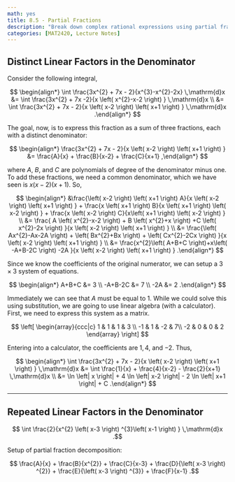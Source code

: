 ```yaml
---
math: yes
title: 8.5 - Partial Fractions
description: "Break down complex rational expressions using partial fraction decomposition! This post explores how to integrate functions with distinct and repeated linear factors in the denominator through step-by-step examples and algebraic techniques."
categories: [MAT2420, Lecture Notes]
---
```


## Distinct Linear Factors in the Denominator

Consider the following integral,

$$
\begin{align*}
\int \frac{3x^{2} + 7x - 2}{x^{3}-x^{2}-2x} \,\mathrm{d}x
&= \int \frac{3x^{2} + 7x -2}{x \left( x^{2}-x-2 \right) } \,\mathrm{d}x \\
&= \int \frac{3x^{2} + 7x - 2}{x \left( x-2 \right) \left( x+1 \right) } \,\mathrm{d}x
.\end{align*}
$$

The goal, now, is to express this fraction as a sum of three fractions, each with a distinct denominator:

$$
\begin{align*}
\frac{3x^{2} + 7x - 2}{x \left( x-2 \right) \left( x+1 \right) } &= \frac{A}{x} + \frac{B}{x-2} + \frac{C}{x+1}
,\end{align*}
$$

where $A$, $B$, and $C$ are polynomials of degree of the denominator minus one. To add these fractions, we need a common denominator, which we have seen is $x \left( x-2 \right) \left( x+1 \right)$. So,

$$
\begin{align*}
&\frac{\left( x-2 \right) \left( x+1 \right) A}{x \left( x-2 \right) \left( x+1 \right) } + \frac{x \left( x+1 \right) B}{x \left( x+1 \right) \left( x-2 \right) } + \frac{x \left( x-2 \right) C}{x\left( x+1 \right) \left( x-2 \right) } \\
&= \frac{ A \left( x^{2}-x-2 \right) + B \left( x^{2}+x \right) +C \left( x^{2}-2x \right)  }{x \left( x-2 \right) \left( x+1 \right) } \\
&= \frac{\left( Ax^{2}-Ax-2A \right) + \left( Bx^{2}+Bx \right) + \left( Cx^{2}-2Cx \right) }{x \left( x-2 \right)  \left( x+1 \right) } \\
&= \frac{x^{2}\left( A+B+C \right)+x\left( -A+B-2C \right) -2A }{x \left( x-2 \right) \left( x+1 \right) }
.\end{align*}
$$

Since we know the coefficients of the original numerator, we can setup a $3 \times {3}$ system of equations.

$$
\begin{align*}
A+B+C &= 3 \\
-A+B-2C &= 7 \\
-2A &= 2
.\end{align*}
$$

Immediately we can see that $A$ must be equal to 1. While we could solve this using substitution, we are going to use linear algebra (with a calculator). First, we need to express this system as a matrix.

$$
\left[ \begin{array}{ccc|c}
1 & 1 & 1 & 3 \\
-1 & 1 & -2 & 7\\
-2 & 0 & 0 & 2
\end{array} \right] 
$$

Entering into a calculator, the coefficients are $1, 4,$ and $-2.$ Thus,

$$
\begin{align*}
\int \frac{3x^{2} + 7x - 2}{x \left( x-2 \right) \left( x+1 \right) } \,\mathrm{d}x
&= \int \frac{1}{x} + \frac{4}{x-2} - \frac{2}{x+1} \,\mathrm{d}x \\
&= \ln \left| x \right| + 4 \ln \left| x-2 \right| - 2 \ln \left| x+1 \right| + C
.\end{align*}
$$

---

## Repeated Linear Factors in the Denominator

$$
\int \frac{2}{x^{2} \left( x-3 \right) ^{3}\left( x-1 \right) } \,\mathrm{d}x
.$$

Setup of partial fraction decomposition:

$$
\frac{A}{x} + \frac{B}{x^{2}} + \frac{C}{x-3} + \frac{D}{\left( x-3 \right) ^{2}} + \frac{E}{\left( x-3 \right) ^{3}} + \frac{F}{x-1}
.$$
